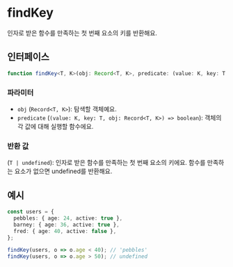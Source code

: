 # findKey

인자로 받은 함수를 만족하는 첫 번째 요소의 키를 반환해요.

## 인터페이스

```typescript
function findKey<T, K>(obj: Record<T, K>, predicate: (value: K, key: T, obj: Record<T, K>) => boolean): T | undefined;
```

### 파라미터

- `obj` (`Record<T, K>`): 탐색할 객체예요.
- `predicate` (`(value: K, key: T, obj: Record<T, K>) => boolean`): 객체의 각 값에 대해 실행할 함수에요.

### 반환 값

(`T | undefined`): 인자로 받은 함수를 만족하는 첫 번째 요소의 키에요. 함수를 만족하는 요소가 없으면 undefined를 반환해요.

## 예시

```typescript
const users = {
  pebbles: { age: 24, active: true },
  barney: { age: 36, active: true },
  fred: { age: 40, active: false },
};

findKey(users, o => o.age < 40); // 'pebbles'
findKey(users, o => o.age > 50); // undefined
```
